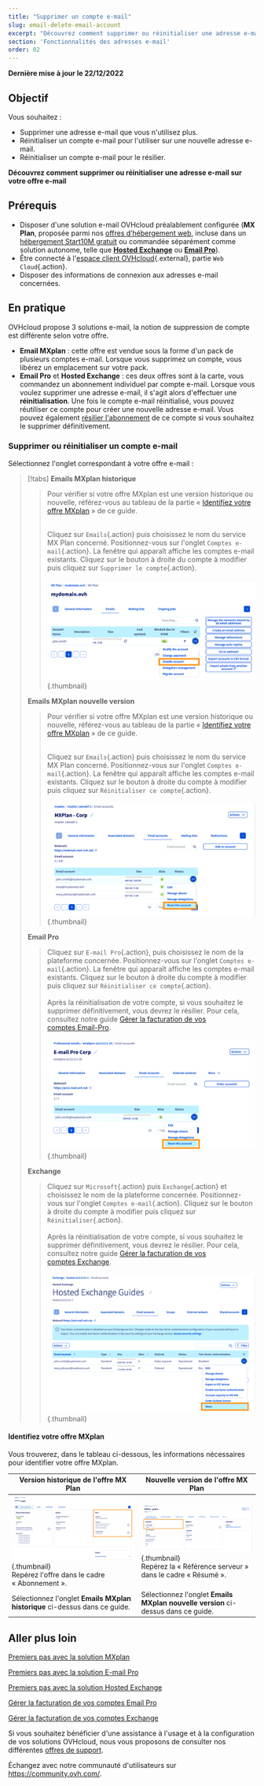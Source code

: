 ```yaml
---
title: "Supprimer un compte e-mail"
slug: email-delete-email-account
excerpt: "Découvrez comment supprimer ou réinitialiser une adresse e-mail sur votre offre e-mail"
section: 'Fonctionnalités des adresses e-mail'
order: 02
---
```


**Dernière mise à jour le 22/12/2022**

## Objectif

Vous souhaitez :

- Supprimer une adresse e-mail que vous n'utilisez plus. 
- Réinitialiser un compte e-mail pour l'utiliser sur une nouvelle adresse e-mail. 
- Réinitialiser un compte e-mail pour le résilier.

**Découvrez comment supprimer ou réinitialiser une adresse e-mail sur votre offre e-mail**

## Prérequis

- Disposer d'une solution e-mail OVHcloud préalablement configurée (**MX Plan**, proposée parmi nos [offres d’hébergement web](https://www.ovhcloud.com/fr/web-hosting/), incluse dans un [hébergement Start10M gratuit](https://www.ovhcloud.com/fr/domains/free-web-hosting/) ou commandée séparément comme solution autonome, telle que [**Hosted Exchange**](https://www.ovhcloud.com/fr/emails/hosted-exchange/) ou [**Email Pro**](https://www.ovhcloud.com/fr/emails/email-pro/)).
- Être connecté à l'[espace client OVHcloud](https://www.ovh.com/auth/?action=gotomanager&from=https://www.ovh.com/fr/&ovhSubsidiary=fr){.external}, partie `Web Cloud`{.action}.
- Disposer des informations de connexion aux adresses e-mail concernées.

## En pratique <a name="instructions"></a>

OVHcloud propose 3 solutions e-mail, la notion de suppression de compte est différente selon votre offre.

- **Email MXplan** : cette offre est vendue sous la forme d'un pack de plusieurs comptes e-mail. Lorsque vous supprimez un compte, vous libérez un emplacement sur votre pack. 
- **Email Pro** et **Hosted Exchange** : ces deux offres sont à la carte, vous commandez un abonnement individuel par compte e-mail. Lorsque vous voulez supprimer une adresse e-mail, il s'agit alors d'effectuer une **réinitialisation**. Une fois le compte e-mail réinitialisé, vous pouvez réutiliser ce compte pour créer une nouvelle adresse e-mail. Vous pouvez également [résilier l'abonnement](https://docs.ovh.com/fr/microsoft-collaborative-solutions/gestion-facturation-exchange/#supprimer-des-comptes) de ce compte si vous souhaitez le supprimer définitivement.

### Supprimer ou réinitialiser un compte e-mail

Sélectionnez l'onglet correspondant à votre offre e-mail :

> [!tabs]
> **Emails MXplan historique**
>>
>> Pour vérifier si votre offre MXplan est une version historique ou nouvelle, référez-vous au tableau de la partie « [Identifiez votre offre MXplan](#whichmxplan) » de ce guide.<br><br>
>>
>> Cliquez sur `Emails`{.action} puis choisissez le nom du service MX Plan concerné. Positionnez-vous sur l'onglet `Comptes e-mail`{.action}. La fenêtre qui apparaît affiche les comptes e-mail existants. Cliquez sur le bouton <i class="icons-ellipsis icons-border-rounded icons-masterbrand-blue"></i> à droite du compte à modifier puis cliquez sur `Supprimer le compte`{.action}.<br><br>
>>![email](images/email-mxplan-legacy-reset.png){.thumbnail}<br>
>>
> **Emails MXplan nouvelle version**
>>
>> Pour vérifier si votre offre MXplan est une version historique ou nouvelle, référez-vous au tableau de la partie « [Identifiez votre offre MXplan](#whichmxplan) » de ce guide.<br><br>
>>
>> Cliquez sur `Emails`{.action} puis choisissez le nom du service MX Plan concerné. Positionnez-vous sur l'onglet `Comptes e-mail`{.action}. La fenêtre qui apparaît affiche les comptes e-mail existants. Cliquez sur le bouton <i class="icons-ellipsis icons-border-rounded icons-masterbrand-blue"></i> à droite du compte à modifier puis cliquez sur `Réinitialiser ce compte`{.action}.<br><br>
>>![email](images/email-mxplan-new-reset.png){.thumbnail}<br>
>>
> **Email Pro**
>>
>> Cliquez sur `E-mail Pro`{.action}, puis choisissez le nom de la plateforme concernée. Positionnez-vous sur l'onglet `Comptes e-mail`{.action}. La fenêtre qui apparaît affiche les comptes e-mail existants. Cliquez sur le bouton <i class="icons-ellipsis icons-border-rounded icons-masterbrand-blue"></i> à droite du compte à modifier puis cliquez sur `Réinitialiser ce compte`{.action}.<br><br>
>> Après la réinitialisation de votre compte, si vous souhaitez le supprimer définitivement, vous devrez le résilier. Pour cela, consultez notre guide [Gérer la facturation de vos comptes Email-Pro](https://docs.ovh.com/fr/emails-pro/gestion-facturation-emailpro/).<br><br>
>>![email](images/emailpro-reset.png){.thumbnail}<br>
>>
> **Exchange**
>>
>> Cliquez sur `Microsoft`{.action} puis `Exchange`{.action} et choisissez le nom de la plateforme concernée. Positionnez-vous sur l'onglet `Comptes e-mail`{.action}. Cliquez sur le bouton <i class="icons-ellipsis icons-border-rounded icons-masterbrand-blue"></i> à droite du compte à modifier puis cliquez sur `Réinitialiser`{.action}.<br><br>
>> Après la réinitialisation de votre compte, si vous souhaitez le supprimer définitivement, vous devrez le résilier. Pour cela, consultez notre guide [Gérer la facturation de vos comptes Exchange](https://docs.ovh.com/fr/microsoft-collaborative-solutions/gestion-facturation-exchange/).<br><br>
>>![email](images/exchange-reset.png){.thumbnail}<br>
>>

#### Identifiez votre offre MXplan <a name="whichmxplan"></a>

Vous trouverez, dans le tableau ci-dessous, les informations nécessaires pour identifier votre offre MXplan.

|Version historique de l'offre MX Plan|Nouvelle version de l'offre MX Plan|
|---|---|
|![email](images/mxplan-starter-legacy-step1.png){.thumbnail}<br> Repérez l'offre dans le cadre « Abonnement ».|![email](images/mxplan-starter-new-step1.png){.thumbnail}<br>Repérez la « Référence serveur » dans le cadre « Résumé ».|
|Sélectionnez l'onglet **Emails MXplan historique** ci-dessus dans ce guide.|Sélectionnez l'onglet **Emails MXplan nouvelle version** ci-dessus dans ce guide.|<br>


## Aller plus loin

[Premiers pas avec la solution MXplan](https://docs.ovh.com/fr/emails/generalites-sur-les-emails-mutualises/)

[Premiers pas avec la solution E-mail Pro](https://docs.ovh.com/fr/emails-pro/premiere-configuration/)

[Premiers pas avec la solution Hosted Exchange](https://docs.ovh.com/fr/microsoft-collaborative-solutions/premiere-configuration-exchange/)

[Gérer la facturation de vos comptes Email Pro](https://docs.ovh.com/fr/emails-pro/gestion-facturation-emailpro/)

[Gérer la facturation de vos comptes Exchange](https://docs.ovh.com/fr/microsoft-collaborative-solutions/gestion-facturation-exchange/)

Si vous souhaitez bénéficier d'une assistance à l'usage et à la configuration de vos solutions OVHcloud, nous vous proposons de consulter nos différentes [offres de support](https://www.ovhcloud.com/fr/support-levels/).

Échangez avec notre communauté d'utilisateurs sur <https://community.ovh.com/>.
